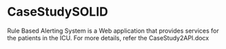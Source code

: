 # CaseStudySOLID
 Rule Based Alerting System is a Web application that provides services for the patients in the ICU.
 For more details, refer the CaseStudy2API.docx

